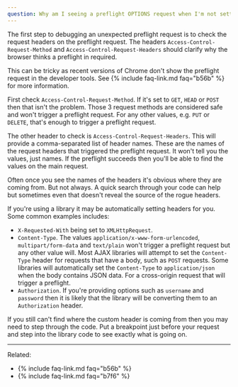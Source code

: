 ```yaml
---
question: Why am I seeing a preflight OPTIONS request when I'm not setting any custom headers?
---
```


The first step to debugging an unexpected preflight request is to check the request headers on the preflight request.
The headers `Access-Control-Request-Method` and `Access-Control-Request-Headers` should clarify why the browser thinks a
preflight in required.

This can be tricky as recent versions of Chrome don't show the preflight request in the developer tools. See
{% include faq-link.md faq="b56b" %} for more information.

First check `Access-Control-Request-Method`. If it's set to `GET`, `HEAD` or `POST` then that isn't the problem. Those 3
request methods are considered safe and won't trigger a preflight request. For any other values, e.g. `PUT` or `DELETE`,
that's enough to trigger a preflight request.

The other header to check is `Access-Control-Request-Headers`. This will provide a comma-separated list of header names.
These are the names of the request headers that triggered the preflight request. It won't tell you the values, just
names. If the preflight succeeds then you'll be able to find the values on the main request.

Often once you see the names of the headers it's obvious where they are coming from. But not always. A quick search
through your code can help but sometimes even that doesn't reveal the source of the rogue headers.

If you're using a library it may be automatically setting headers for you. Some common examples includes:

* `X-Requested-With` being set to `XMLHttpRequest`.
* `Content-Type`. The values `application/x-www-form-urlencoded`, `multipart/form-data` and `text/plain` won't trigger a
  preflight request but any other value will. Most AJAX libraries will attempt to set the `Content-Type` header for
  requests that have a body, such as `POST` requests. Some libraries will automatically set the `Content-Type` to
  `application/json` when the body contains JSON data. For a cross-origin request that will trigger a preflight.
* `Authorization`. If you're providing options such as `username` and `password` then it is likely that the library will
  be converting them to an `Authorization` header.

If you still can't find where the custom header is coming from then you may need to step through the code. Put a
breakpoint just before your request and step into the library code to see exactly what is going on.

---

Related:

* {% include faq-link.md faq="b56b" %}
* {% include faq-link.md faq="b7f6" %}
